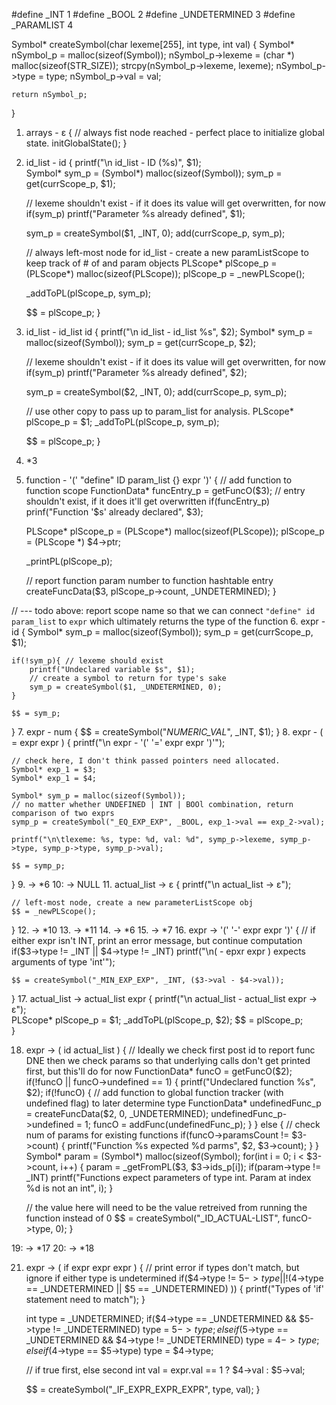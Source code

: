 #define _INT 1
#define _BOOL 2
#define _UNDETERMINED 3
#define _PARAMLIST 4

Symbol* createSymbol(char lexeme[255], int type, int val) {
    Symbol* nSymbol_p =  malloc(sizeof(Symbol));
    nSymbol_p->lexeme = (char *) malloc(sizeof(STR_SIZE));
    strcpy(nSymbol_p->lexeme, lexeme);
    nSymbol_p->type = type;
    nSymbol_p->val = val;

    return nSymbol_p;
}

1. arrays - ε {
    // always fist node reached - perfect place to initialize global state. 
    initGlobalState();
}


2. id_list - id {
    printf("\n id_list - ID (%s)", $1);     
    Symbol* sym_p = (Symbol*) malloc(sizeof(Symbol));
    sym_p = get(currScope_p, $1);
    
    // lexeme shouldn't exist - if it does its value will get overwritten, for now
    if(sym_p)
        printf("Parameter %s already defined", $1);

    sym_p = createSymbol($1, _INT, 0);
    add(currScope_p, sym_p); 

    // always left-most node for id_list - create a new paramListScope to keep track of # of and param objects
    PLScope* plScope_p = (PLScope*) malloc(sizeof(PLScope));
    plScope_p = _newPLScope();

    _addToPL(plScope_p, sym_p);
    
    $$ = plScope_p;
}
3. id_list - id_list id {
    printf("\n id_list - id_list %s", $2);
    Symbol* sym_p = malloc(sizeof(Symbol));
    sym_p = get(currScope_p, $2);

    // lexeme shouldn't exist - if it does its value will get overwritten, for now
    if(sym_p)
        printf("Parameter %s already defined", $2);

    sym_p = createSymbol($2, _INT, 0);
    add(currScope_p, sym_p); 
    
    // use other copy to pass up to param_list for analysis.
    PLScope* plScope_p = $1;
    _addToPL(plScope_p, sym_p);
    
    $$ = plScope_p;
}
4. *3
5. function - '(' "define" ID param_list {} expr ')' {
    // add function to function scope
    FunctionData* funcEntry_p = getFuncO($3);
    // entry shouldn't exist, if it does it'll get overwritten
    if(funcEntry_p)
        prinf("Function '$s' already declared", $3);

    PLScope* plScope_p = (PLScope*) malloc(sizeof(PLScope));
    plScope_p = (PLScope *) $4->ptr;

    _printPL(plScope_p);

    // report function param number to function hashtable entry
    createFuncData($3, plScope_p->count, _UNDETERMINED);
}

// --- todo above: report scope name so that we can connect `"define" id param_list` to `expr` which ultimately returns the type of the function
6. expr - id {
    Symbol* sym_p = malloc(sizeof(Symbol));
    sym_p = get(currScope_p, $1);

    if(!sym_p){ // lexeme should exist
        printf("Undeclared variable $s", $1);
        // create a symbol to return for type's sake
        sym_p = createSymbol($1, _UNDETERMINED, 0);
    } 

    $$ = sym_p;
}
7. expr - num {
    $$ = createSymbol("_NUMERIC_VAL_", _INT, $1);
}
8. expr - ( = expr expr ) {
    printf("\n expr - '(' '=' expr expr ')'");   

    // check here, I don't think passed pointers need allocated.
    Symbol* exp_1 = $3;
    Symbol* exp_1 = $4;

    Symbol* sym_p = malloc(sizeof(Symbol));
    // no matter whether UNDEFINED | INT | BOOl combination, return comparison of two exprs
    symp_p = createSymbol("_EQ_EXP_EXP", _BOOL, exp_1->val == exp_2->val);

    printf("\n\tlexeme: %s, type: %d, val: %d", symp_p->lexeme, symp_p->type, symp_p->type, symp_p->val);

    $$ = symp_p;
}
9. -> *6
10: -> NULL
11. actual_list -> ε {
    printf("\n actual_list -> ε");     
  
    // left-most node, create a new parameterListScope obj
    $$ = _newPLScope();        
}
12. -> *10
13. -> *11
14. -> *6
15. -> *7
16. expr -> '(' '-' expr expr ')' {
    // if either expr isn't INT, print an error message, but continue computation
    if($3->type != _INT || $4->type != _INT) 
        printf("\n( - epxr expr ) expects arguments of type 'int'");

    $$ = createSymbol("_MIN_EXP_EXP", _INT, ($3->val - $4->val));
}
17. actual_list -> actual_list expr {
    printf("\n actual_list - actual_list expr -> ε");  
    PLScope* plScope_p = $1;
    _addToPL(plScope_p, $2);
    $$ = plScope_p;           
}

18. expr -> ( id actual_list ) {
    // Ideally we check first post id to report func DNE then we check params so that underlying calls don't get printed first, but this'll do for now
    FunctionData* funcO = getFuncO($2);
    if(!funcO || funcO->undefined == 1) {
        printf("Undeclared function %s", $2);
        if(!funcO) {
            // add function to global function tracker (with undefined flag) to later determine type
            FunctionData* undefinedFunc_p = createFuncData($2, 0, _UNDETERMINED);
            undefinedFunc_p->undefined = 1;
            funcO = addFunc(undefinedFunc_p);
        }
    } else {
        // check num of params for existing functions
        if(funcO->paramsCount != $3->count) {
            printf("Function %s expected %d parms", $2, $3->count);
        }
    }
    Symbol* param = (Symbol*) malloc(sizeof(Symbol);
    for(int i = 0; i < $3->count, i++) {
        param = _getFromPL($3, $3->ids_p[i]);
        if(param->type != _INT)
            printf("Functions expect parameters of type int. Param at index %d is not an int", i);
    }

    // the value here will need to be the value retreived from running the function instead of 0
    $$ = createSymbol("_ID_ACTUAL-LIST", funcO->type, 0);
}

19: -> *17
20: -> *18

21. expr -> ( if expr expr expr ) {
    // print error if types don't match, but ignore if either type is undetermined
    if($4->type != $5->type || !($4->type == _UNDETERMINED  || $5 == _UNDETERMINED) )) {
        printf("Types of 'if' statement need to match");
    }

    int type = _UNDETERMINED;
    if($4->type == _UNDETERMINED && $5->type != _UNDETERMINED)
        type = $5->type;
    else if($5->type == _UNDETERMINED && $4->type != _UNDETERMINED)
        type = $4->type;
    else if($4->type == $5->type)
        type = $4->type;

    // if true first, else second
    int val = expr.val == 1 ? $4->val : $5->val;

    $$ = createSymbol("_IF_EXPR_EXPR_EXPR", type, val);
}